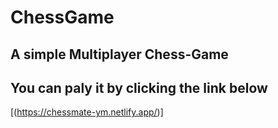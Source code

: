 # ChessGame

## A simple Multiplayer Chess-Game
## You can paly it by clicking the link below
[(https://chessmate-ym.netlify.app/)]
